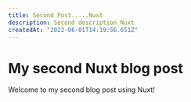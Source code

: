 ```yaml
---
title: Second Post.....Nuxt
description: Second description Nuxt
createdAt: "2022-06-01T14:19:56.651Z"
---
```


# My second Nuxt blog post

Welcome to my second blog post using Nuxt!
